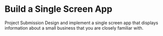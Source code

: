 # Build a Single Screen App

Project Submission
Design and implement a single screen app that displays information about a small business that you are closely familiar with.